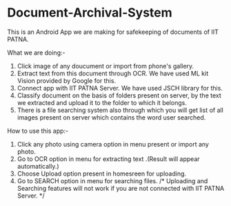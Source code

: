 # Document-Archival-System
This is an Android App we are making for safekeeping of documents of IIT PATNA.

What we are doing:-

1. Click image of any doucument or import from phone's gallery.
2. Extract text from this document through OCR. We have used ML kit Vision provided by Google for this.
3. Connect app with IIT PATNA Server. We have used JSCH library for this.
4. Classify document on the basis of folders present on server, by the text we extracted and upload it to
   the folder to which it belongs.
5. There is a file searching system also through which you will get list of all images present on server which
   contains the word user searched.

How to use this app:-
1. Click any photo using camera option in menu present or import any photo.
2. Go to OCR option in menu for extracting text .(Result will appear automatically.)
3. Choose Upload option present in homesreen for uploading.
4. Go to SEARCH option in menu for searching files.
/*
 Uploading and Searching features will not work if you are not connected with IIT PATNA Server.
*/ 